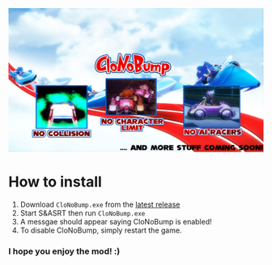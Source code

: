 ![Header](CloNoBump.png "Header")

# How to install
1. Download `CloNoBump.exe` from the [latest release](https://github.com/Tyaap/CloNoBump/releases)
2. Start S&ASRT then run `CloNoBump.exe`
3. A messgae should appear saying CloNoBump is enabled!
4. To disable CloNoBump, simply restart the game.
### I hope you enjoy the mod! :)
